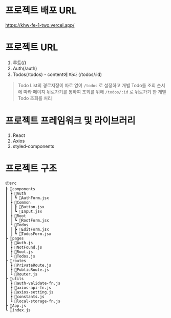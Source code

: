 # 프로젝트 배포 URL

https://khw-fe-1-two.vercel.app/

# 프로젝트 URL

1. 루트(/)
2. Auth(/auth)
3. Todos(/todos) - content에 따라 (/todos/:id)

> Todo List의 경로지정이 따로 없어 `/todos` 로 설정하고 개별 Todo를 조회 순서에 따라 페이지 뒤로가기를 통하여 조회를 위해 `/todos/:id` 로 뒤로가기 한 개별 Todo 조회를 처리

# 프로젝트 프레임워크 및 라이브러리

1. React
2. Axios
3. styled-components

# 프로젝트 구조

```
📦src
┣ 📂components
┃ ┣ 📂Auth
┃ ┃ ┗ 📜AuthForm.jsx
┃ ┣ 📂Common
┃ ┃ ┣ 📜Button.jsx
┃ ┃ ┗ 📜Input.jsx
┃ ┣ 📂Root
┃ ┃ ┗ 📜RootForm.jsx
┃ ┗ 📂Todos
┃ ┃ ┣ 📜EditForm.jsx
┃ ┃ ┗ 📜TodosForm.jsx
┣ 📂pages
┃ ┣ 📜Auth.js
┃ ┣ 📜NotFound.js
┃ ┣ 📜Root.js
┃ ┗ 📜Todos.js
┣ 📂routes
┃ ┣ 📜PrivateRoute.js
┃ ┣ 📜PublicRoute.js
┃ ┗ 📜Router.js
┣ 📂utils
┃ ┣ 📜auth-validate-fn.js
┃ ┣ 📜axios-api-fn.js
┃ ┣ 📜axios-setting.js
┃ ┣ 📜constants.js
┃ ┗ 📜local-storage-fn.js
┣ 📜App.js
┗ 📜index.js
```

